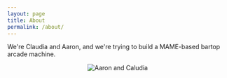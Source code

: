 ```yaml
---
layout: page
title: About
permalink: /about/
---
```


We're Claudia and Aaron, and we're trying to build a MAME-based bartop arcade machine.

<div style="text-align: center">
    <img src="{{site.baseurl}}/assets/img/aaron-and-claudia.jpg" alt="Aaron and Caludia"/>
</div>